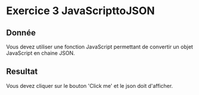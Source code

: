 # Exercice 3 JavaScripttoJSON
## Donnée
Vous devez utiliser une fonction JavaScript permettant de convertir un objet JavaScript en chaine JSON.
## Resultat
Vous devez cliquer sur le bouton 'Click me' et le json doit d'afficher.